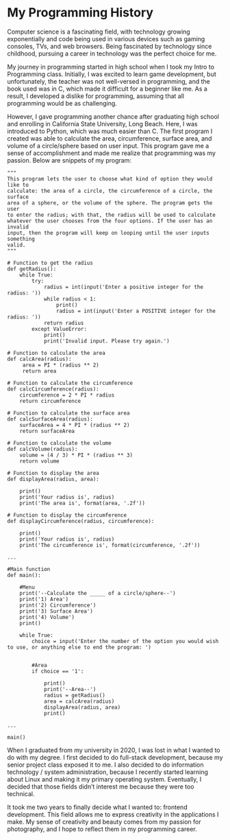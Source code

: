 

# My Programming History

Computer science is a fascinating field, with technology growing exponentially and code being used in various devices such as gaming consoles, TVs, and web browsers. Being fascinated by technology since childhood, pursuing a career in technology was the perfect choice for me.

My journey in programming started in high school when I took my Intro to Programming class. Initially, I was excited to learn game development, but unfortunately, the teacher was not well-versed in programming, and the book used was in C, which made it difficult for a beginner like me. As a result, I developed a dislike for programming, assuming that all programming would be as challenging.

However, I gave programming another chance after graduating high school and enrolling in California State University, Long Beach. Here, I was introduced to Python, which was much easier than C. The first program I created was able to calculate the area, circumference, surface area, and volume of a circle/sphere based on user input. This program gave me a sense of accomplishment and made me realize that programming was my passion. Below are snippets of my program:

    
    """
    This program lets the user to choose what kind of option they would like to
    calculate: the area of a circle, the circumference of a circle, the surface
    area of a sphere, or the volume of the sphere. The program gets the user
    to enter the radius; with that, the radius will be used to calculate
    whatever the user chooses from the four options. If the user has an invalid
    input, then the program will keep on looping until the user inputs something
    valid.
    """
    
    # Function to get the radius
    def getRadius():
        while True:
            try:
                radius = int(input('Enter a positive integer for the radius: '))
                while radius < 1:
                    print()
                    radius = int(input('Enter a POSITIVE integer for the radius: '))
                return radius
            except ValueError:
                print()
                print('Invalid input. Please try again.')
    
    # Function to calculate the area
    def calcArea(radius):
         area = PI * (radius ** 2)
         return area
    
    # Function to calculate the circumference
    def calcCircumference(radius):
        circumference = 2 * PI * radius
        return circumference
    
    # Function to calculate the surface area
    def calcSurfaceArea(radius):
        surfaceArea = 4 * PI * (radius ** 2)
        return surfaceArea
    
    # Function to calculate the volume
    def calcVolume(radius):
        volume = (4 / 3) * PI * (radius ** 3)
        return volume
    
    # Function to display the area
    def displayArea(radius, area):
    
        print()
        print('Your radius is', radius)
        print('The area is', format(area, '.2f'))
    
    # Function to display the circumference
    def displayCircumference(radius, circumference):
    
        print()
        print('Your radius is', radius)
        print('The circumference is', format(circumference, '.2f'))
    
    ...
    
    #Main function
    def main():
    
        #Menu
        print('--Calculate the _____ of a circle/sphere--')
        print('1) Area')
        print('2) Circumference')
        print('3) Surface Area')
        print('4) Volume')
        print()
    
        while True:
            choice = input('Enter the number of the option you would wish to use, or anything else to end the program: ')
    
    
            #Area
            if choice == '1':
    
                print()
                print('--Area--')
                radius = getRadius()
                area = calcArea(radius)
                displayArea(radius, area)
                print()
    
    ...
    
    main()

When I graduated from my university in 2020, I was lost in what I wanted to do with my degree. I first decided to do full-stack development, because my senior project class exposed it to me. I also decided to do information technology / system administration, because I recently started learning about Linux and making it my primary operating system. Eventually, I decided that those fields didn&rsquo;t interest me because they were too technical.

It took me two years to finally decide what I wanted to: frontend development. This field allows me to express creativity in the applications I make. My sense of creativity and beauty comes from my passion for photography, and I hope to reflect them in my programming career.

